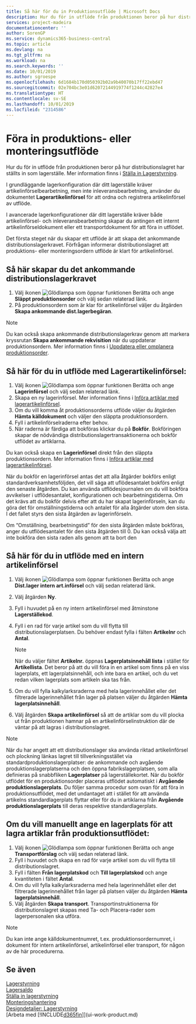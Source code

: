 ```yaml
---
title: Så här för du in Produktionsutflöde | Microsoft Docs
description: Hur du för in utflöde från produktionen beror på hur distributionslagret har ställts in som lagerställe.
services: project-madeira
documentationcenter: ''
author: SorenGP
ms.service: dynamics365-business-central
ms.topic: article
ms.devlang: na
ms.tgt_pltfrm: na
ms.workload: na
ms.search.keywords: ''
ms.date: 10/01/2019
ms.author: sgroespe
ms.openlocfilehash: 6d1684b170d050392b02a9b40070b17ff22ebd47
ms.sourcegitcommit: 02e704bc3e01d62072144919774f1244c42827e4
ms.translationtype: HT
ms.contentlocale: sv-SE
ms.lasthandoff: 10/01/2019
ms.locfileid: "2314586"
---
```

# <a name="put-away-production-or-assembly-output"></a>Föra in produktions- eller monteringsutflöde
Hur du för in utflöde från produktionen beror på hur distributionslagret har ställts in som lagerställe. Mer information finns i [Ställa in Lagerstyrning](warehouse-setup-warehouse.md).  

I grundläggande lagerkonfiguration där ditt lagerställe kräver artikelinförselbearbetning, men inte inleveransbearbetning, använder du dokumentet **Lagerartikelinförsel** för att ordna och registrera artikelinförsel av utflöde.  

I avancerade lagerkonfigurationer där ditt lagerställe kräver både artikelinförsel- och inleveransbearbetning skapar du antingen ett internt artikelinförseldokument eller ett transportdokument för att föra in utflödet.  

Det första steget när du skapar ett utflöde är att skapa det ankommande distributionslagerkravet. Förfrågan informerar distributionslagret att produktions- eller monteringsordern utflöde är klart för artikelinförsel.

## <a name="to-create-the-inbound-warehouse-request"></a>Så här skapar du det ankommande distributionslagerkravet  
1.  Välj ikonen ![Glödlampa som öppnar funktionen Berätta](media/ui-search/search_small.png "Berätta vad du vill göra") och ange **Släppt produktionsorder** och välj sedan relaterad länk.  
2.  På produktionsordern som är klar för artikelinförsel väljer du åtgärden **Skapa ankommande dist.lagerbegäran**.  

> [!NOTE]  
>  Du kan också skapa ankommande distributionslagerkrav genom att markera kryssrutan **Skapa ankommande rekvisition** när du uppdaterar produktionsordern. Mer information finns i [Uppdatera eller omplanera produktionsorder](production-how-to-replan-refresh-production-orders.md).  

## <a name="to-put-output-away-with-an-inventory-put-away"></a>Så här för du in utflöde med Lagerartikelinförsel:  
1.  Välj ikonen ![Glödlampa som öppnar funktionen Berätta](media/ui-search/search_small.png "Berätta vad du vill göra") och ange **Lagerinförsel** och välj sedan relaterad länk.  
2.  Skapa en ny lagerinförsel. Mer information finns i [Införa artiklar med lagerartikelinförsel](warehouse-how-to-put-items-away-with-inventory-put-aways.md).
3.  Om du vill komma åt produktionsorderns utflöde väljer du åtgärden **Hämta källdokument** och väljer den släppta produktionsordern.  
4.  Fyll i artikelinförselraderna efter behov.
5.  När raderna är färdiga att bokföras klickar du på **Bokför**. Bokföringen skapar de nödvändiga distributionslagertransaktionerna och bokför utflödet av artiklarna.  

Du kan också skapa en **Lagerinförsel** direkt från den släppta produktionsordern. Mer information finns i [Införa artiklar med lagerartikelinförsel](warehouse-how-to-put-items-away-with-inventory-put-aways.md).  

När du bokför en lagerinförsel antas det att alla åtgärder bokförs enligt standardverksamhetsföljden, det vill säga att uflödesantalet bokförs enligt den senaste åtgärden. Du kan använda utflödesjournalen om du vill bokföra avvikelser i utflödesantalet, konfigurationen och bearbetningstiderna. Om det krävs att du bokför delvis efter att du har skapat lagerinförseln, kan du göra det för omställningstiderna och antalet för alla åtgärder utom den sista. I det fallet styrs den sista åtgärden av lagerinförseln.  

Om “Omställning, bearbetningstid” för den sista åtgärden måste bokföras, anger du utflödesantalet för den sista åtgärden till 0. Du kan också välja att inte bokföra den sista raden alls genom att ta bort den  

## <a name="to-put-output-away-with-a-warehouse-internal-put-away"></a>Så här för du in utflöde med en intern artikelinförsel
1.  Välj ikonen ![Glödlampa som öppnar funktionen Berätta](media/ui-search/search_small.png "Berätta vad du vill göra") och ange **Dist.lager intern art.införsel** och välj sedan relaterad länk.  
2. Välj åtgärden **Ny**.
3. Fyll i huvudet på en ny intern artikelinförsel med åtminstone **Lagerställekod**.  
4. Fyll i en rad för varje artikel som du vill flytta till distributionslagerplatsen. Du behöver endast fylla i fälten **Artikelnr** och **Antal**.  

    > [!NOTE]  
    >  När du väljer fältet **Artikelnr.** öppnas **Lagerplatsinnehåll lista** i stället för **Artikellista**. Det beror på att du vill föra in en artikel som finns på en viss lagerplats, ett lagerplatsinnehåll, och inte bara en artikel, och du vet redan vilken lagerplats som artikeln ska tas från.  

4.  Om du vill fylla kalkylarksraderna med hela lagerinnehållet eller det filtrerade lagerinnehållet från lager på platsen väljer du åtgärden **Hämta lagerplatsinnehåll**.  
5.  Välj åtgärden **Skapa artikelinförsel** så att de artiklar som du vill plocka ut från produktionen hamnar på en artikelinförselinstruktion där de väntar på att lagras i distributionslagret.  

> [!NOTE]  
>  När du har angett att ett distributionslager ska använda riktad artikelinförsel och plockning länkas lagret till tillverkningsstället via standardproduktionslagerplatser: de ankommande och avgående produktionslagerplatserna och den öppna fabrikslagerplatsen, som alla definieras på snabbfliken **Lagerplatser** på lagerställekortet. När du bokför utflödet för en produktionsorder placeras utflödet automatiskt i **Avgående produktionslagerplats**. Du följer samma procedur som ovan för att föra in produktionsutflödet, med det undantaget att i stället för att använda artikelns standardlagerplats flyttar eller för du in artiklarna från **Avgående produktionslagerplats** till deras respektive standardlagerplats.  

## <a name="to-manually-specify-a-bin-to-store-items-from-production-output"></a>Om du vill manuellt ange en lagerplats för att lagra artiklar från produktionsutflödet:  
1.  Välj ikonen ![Glödlampa som öppnar funktionen Berätta](media/ui-search/search_small.png "Berätta vad du vill göra") och ange **Transportförslag** och välj sedan relaterad länk.  
2.  Fyll i huvudet och skapa en rad för varje artikel som du vill flytta till distributionslagret.  
3.  Fyll i fälten **Från lagerplatskod** och **Till lagerplatskod** och ange kvantiteten i fältet **Antal**.  
4.  Om du vill fylla kalkylarksraderna med hela lagerinnehållet eller det filtrerade lagerinnehållet från lager på platsen väljer du åtgärden **Hämta lagerplatsinnehåll**.  
5. Välj åtgärden **Skapa transport**. Transportinstruktionerna för distributionslagret skapas med Ta- och Placera-rader som lagerpersonalen ska utföra.  

> [!NOTE]  
>  Du kan inte ange källdokumentnumret, t.ex. produktionsordernumret, i dokument för intern artikelinförsel, artikelinförsel eller transport, för någon av de här procedurerna.  

## <a name="see-also"></a>Se även  
[Lagerstyrning](warehouse-manage-warehouse.md)  
[Lagersaldo](inventory-manage-inventory.md)  
[Ställa in lagerstyrning](warehouse-setup-warehouse.md)     
[Monteringshantering](assembly-assemble-items.md)    
[Designdetaljer: Lagerstyrning](design-details-warehouse-management.md)  
[Arbeta med [!INCLUDE[d365fin](includes/d365fin_md.md)]](ui-work-product.md)
